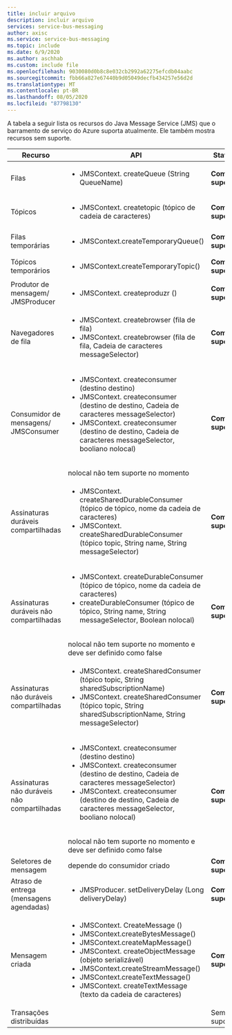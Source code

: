 ```yaml
---
title: incluir arquivo
description: incluir arquivo
services: service-bus-messaging
author: axisc
ms.service: service-bus-messaging
ms.topic: include
ms.date: 6/9/2020
ms.author: aschhab
ms.custom: include file
ms.openlocfilehash: 9030080d0b8c8e032cb2992a62275efcdb04aabc
ms.sourcegitcommit: fbb66a827e67440b9d05049decfb434257e56d2d
ms.translationtype: MT
ms.contentlocale: pt-BR
ms.lasthandoff: 08/05/2020
ms.locfileid: "87798130"
---
```

A tabela a seguir lista os recursos do Java Message Service (JMS) que o barramento de serviço do Azure suporta atualmente. Ele também mostra recursos sem suporte.


| Recurso | API |Status |
|---|---|---|
| Filas   | <ul> <li> JMSContext. createQueue (String QueueName) </li> </ul>| **Com suporte** |
| Tópicos   | <ul> <li> JMSContext. createtopic (tópico de cadeia de caracteres) </li> </ul>| **Com suporte** |
| Filas temporárias |<ul> <li> JMSContext.createTemporaryQueue() </li> </ul>| **Com suporte** |
| Tópicos temporários |<ul> <li> JMSContext.createTemporaryTopic() </li> </ul>| **Com suporte** |
| Produtor de mensagem/<br/> JMSProducer |<ul> <li> JMSContext. createproduzr () </li> </ul>| **Com suporte** |
| Navegadores de fila |<ul> <li> JMSContext. createbrowser (fila de fila) </li> <li> JMSContext. createbrowser (fila de fila, Cadeia de caracteres messageSelector) </li> </ul> | **Com suporte** |
| Consumidor de mensagens/ <br/> JMSConsumer | <ul> <li> JMSContext. createconsumer (destino destino) </li> <li> JMSContext. createconsumer (destino de destino, Cadeia de caracteres messageSelector) </li> <li> JMSContext. createconsumer (destino de destino, Cadeia de caracteres messageSelector, booliano nolocal)</li> </ul>  <br/> nolocal não tem suporte no momento | **Com suporte** |
| Assinaturas duráveis compartilhadas | <ul> <li> JMSContext. createSharedDurableConsumer (tópico de tópico, nome da cadeia de caracteres) </li> <li> JMSContext. createSharedDurableConsumer (tópico topic, String name, String messageSelector) </li> </ul>| **Com suporte**|
| Assinaturas duráveis não compartilhadas | <ul> <li> JMSContext. createDurableConsumer (tópico de tópico, nome da cadeia de caracteres) </li> <li> createDurableConsumer (tópico de tópico, String name, String messageSelector, Boolean nolocal) </li> </ul> <br/> nolocal não tem suporte no momento e deve ser definido como false | **Com suporte** |
| Assinaturas não duráveis compartilhadas |<ul> <li> JMSContext. createSharedConsumer (tópico topic, String sharedSubscriptionName) </li> <li> JMSContext. createSharedConsumer (tópico topic, String sharedSubscriptionName, String messageSelector) </li> </ul> | **Com suporte** |
| Assinaturas não duráveis não compartilhadas |<ul> <li> JMSContext. createconsumer (destino destino) </li> <li> JMSContext. createconsumer (destino de destino, Cadeia de caracteres messageSelector) </li> <li> JMSContext. createconsumer (destino de destino, Cadeia de caracteres messageSelector, booliano nolocal) </li> </ul> <br/> nolocal não tem suporte no momento e deve ser definido como false | **Com suporte** |
| Seletores de mensagem | depende do consumidor criado | **Com suporte** |
| Atraso de entrega (mensagens agendadas) | <ul> <li> JMSProducer. setDeliveryDelay (Long deliveryDelay) </li> </ul>|**Com suporte**|
| Mensagem criada |<ul> <li> JMSContext. CreateMessage () </li> <li> JMSContext.createBytesMessage() </li> <li> JMSContext.createMapMessage() </li> <li> JMSContext. createObjectMessage (objeto serializável) </li> <li> JMSContext.createStreamMessage() </li> <li> JMSContext.createTextMessage() </li> <li> JMSContext. createTextMessage (texto da cadeia de caracteres) </li> </ul>| **Com suporte** |
| Transações distribuídas || Sem suporte |
